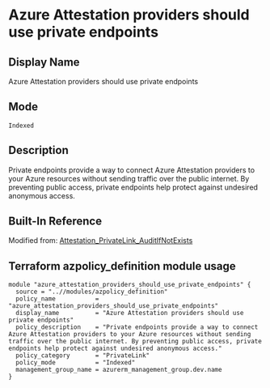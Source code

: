 # Azure Attestation providers should use private endpoints

## Display Name

Azure Attestation providers should use private endpoints

## Mode

`Indexed`

## Description

Private endpoints provide a way to connect Azure Attestation providers to your Azure resources without sending traffic over the public internet. By preventing public access, private endpoints help protect against undesired anonymous access.

## Built-In Reference

Modified from: [Attestation_PrivateLink_AuditIfNotExists](https://github.com/Azure/azure-policy/blob/master/built-in-policies/policyDefinitions/Attestation/Attestation_PrivateLink_AuditIfNotExists.json)

Terraform azpolicy_definition module usage
-----

```hcl
module "azure_attestation_providers_should_use_private_endpoints" {
  source = "..//modules/azpolicy_definition"
  policy_name           = "azure_attestation_providers_should_use_private_endpoints"
  display_name          = "Azure Attestation providers should use private endpoints"
  policy_description    = "Private endpoints provide a way to connect Azure Attestation providers to your Azure resources without sending traffic over the public internet. By preventing public access, private endpoints help protect against undesired anonymous access."
  policy_category       = "PrivateLink"
  policy_mode           = "Indexed"
  management_group_name = azurerm_management_group.dev.name
}
```

